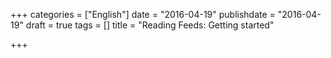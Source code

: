 +++
categories = ["English"]
date = "2016-04-19"
publishdate = "2016-04-19"
draft = true
tags = []
title = "Reading Feeds: Getting started"

+++

